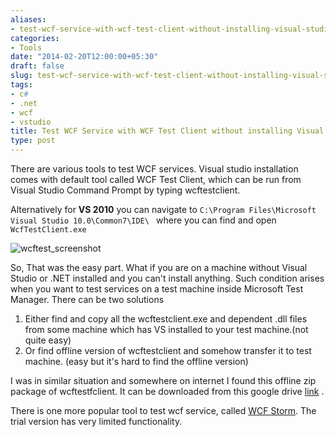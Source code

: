 ```yaml
---
aliases:
- test-wcf-service-with-wcf-test-client-without-installing-visual-studio
categories:
- Tools
date: "2014-02-20T12:00:00+05:30"
draft: false
slug: test-wcf-service-with-wcf-test-client-without-installing-visual-studio
tags:
- c#
- .net
- wcf
- vstudio
title: Test WCF Service with WCF Test Client without installing Visual Studio
type: post
---
```

There are various tools to test WCF services. Visual studio installation comes with default tool called WCF Test Client, which can be run from Visual Studio Command Prompt by typing wcftestclient.



Alternatively for **VS 2010** you can navigate to `C:\Program Files\Microsoft Visual Studio 10.0\Common7\IDE\ ` where you can find and open `WcfTestClient.exe`

<img src="http://i1370.photobucket.com/albums/ag256/kushdilip/wcftestclient_zps51e80bc6.png" alt="wcftest_screenshot" />

So, That was the easy part. What if you are on a machine without Visual Studio or .NET installed and you can't install anything. Such condition arises when you want to test services on a test machine inside Microsoft Test Manager.
There can be two solutions

1. Either find and copy all the wcftestclient.exe and dependent .dll files from some machine which has VS installed to your test machine.(not quite easy)
2. Or find offline version of wcftestclient and somehow transfer it to test machine. (easy but it's hard to find the offline version)

I was in similar situation and somewhere on internet I found this offline zip package of wcftestfclient. It can be downloaded from this google drive [link](https://drive.google.com/file/d/0B9Ls5oqJy_3paGFIZXB2cDRWdFk/edit?usp=sharing) .

There is one more popular tool to test wcf service, called [WCF Storm](http://www.wcfstorm.com/wcf/Default.aspx). The trial version has very limited functionality.
